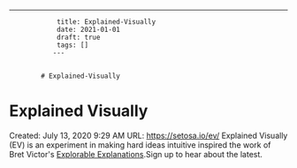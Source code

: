 ---
                title: Explained-Visually
                date: 2021-01-01    
                draft: true
                tags: []
               ---


            # Explained-Visually

# Explained Visually
Created: July 13, 2020 9:29 AM
URL: https://setosa.io/ev/
Explained Visually (EV) is an experiment in making hard ideas intuitive inspired the work of Bret Victor's [Explorable Explanations](http://worrydream.com/ExplorableExplanations/).Sign up to hear about the latest.